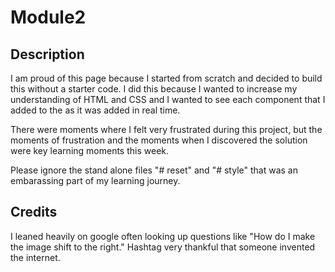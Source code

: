 # Module2

## Description

I am proud of this page because I started from scratch and decided to build this without a starter code. I did this because I wanted to increase my understanding of HTML and CSS and I wanted to see each component that I added to the as it was added in real time. 

There were moments where I felt very frustrated during this project, but the moments of frustration and the moments when I discovered the solution were key learning moments this week. 

Please ignore the stand alone files "# reset" and "# style" that was an embarassing part of my learning journey. 

## Credits

I leaned heavily on google often looking up questions like "How do I make the image shift to the right." Hashtag very thankful that someone invented the internet.